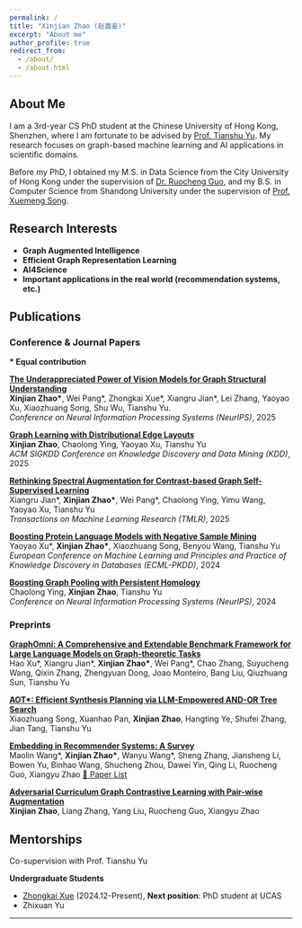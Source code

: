 ```yaml
---
permalink: /
title: "Xinjian Zhao (赵鑫鉴)"
excerpt: "About me"
author_profile: true
redirect_from: 
  - /about/
  - /about.html
---
```


## About Me

I am a 3rd-year CS PhD student at the Chinese University of Hong Kong, Shenzhen, where I am fortunate to be advised by [Prof. Tianshu Yu](https://mypage.cuhk.edu.cn/academics/yutianshu/). My research focuses on graph-based machine learning and AI applications in scientific domains. 

Before my PhD, I obtained my M.S. in Data Science from the City University of Hong Kong under the supervision of [Dr. Ruocheng Guo](https://rguo12.github.io/), and my B.S. in Computer Science from Shandong University under the supervision of [Prof. Xuemeng Song](https://xuemengsong.github.io/).

## Research Interests

- **Graph Augmented Intelligence**
- **Efficient Graph Representation Learning**
- **AI4Science**
- **Important applications in the real world (recommendation systems, etc.)**

  

## Publications



###  Conference & Journal Papers 

**\* Equal contribution**

**[The Underappreciated Power of Vision Models for Graph Structural Understanding]()**  
**Xinjian Zhao\***, Wei Pang\*, Zhongkai Xue\*, Xiangru Jian\*, Lei Zhang, Yaoyao Xu, Xiaozhuang Song, Shu Wu, Tianshu Yu.  
*Conference on Neural Information Processing Systems (NeurIPS)*, 2025

**[Graph Learning with Distributional Edge Layouts](https://arxiv.org/abs/2402.16402)**  
**Xinjian Zhao**, Chaolong Ying, Yaoyao Xu, Tianshu Yu  
*ACM SIGKDD Conference on Knowledge Discovery and Data Mining (KDD)*, 2025

**[Rethinking Spectral Augmentation for Contrast-based Graph Self-Supervised Learning](https://openreview.net/pdf?id=HjpD5kpfa3)**  
Xiangru Jian\*, **Xinjian Zhao\***, Wei Pang\*, Chaolong Ying, Yimu Wang, Yaoyao Xu, Tianshu Yu  
*Transactions on Machine Learning Research (TMLR)*, 2025

**[Boosting Protein Language Models with Negative Sample Mining](https://arxiv.org/pdf/2402.16346)**  
Yaoyao Xu\*, **Xinjian Zhao\***, Xiaozhuang Song, Benyou Wang, Tianshu Yu  
*European Conference on Machine Learning and Principles and Practice of Knowledge Discovery in Databases (ECML-PKDD)*, 2024

**[Boosting Graph Pooling with Persistent Homology](https://arxiv.org/pdf/2402.16346)**  
Chaolong Ying, **Xinjian Zhao**, Tianshu Yu  
*Conference on Neural Information Processing Systems (NeurIPS)*, 2024

### Preprints

**[GraphOmni: A Comprehensive and Extendable Benchmark Framework for Large Language Models on Graph-theoretic Tasks](https://arxiv.org/abs/2504.12764)**  
Hao Xu\*, Xiangru Jian\*, **Xinjian Zhao\***, Wei Pang\*, Chao Zhang, Suyucheng Wang, Qixin Zhang, Zhengyuan Dong, Joao Monteiro, Bang Liu, Qiuzhuang Sun, Tianshu Yu

**[AOT\*: Efficient Synthesis Planning via LLM-Empowered AND-OR Tree Search](https://arxiv.org/abs/2509.20988)**  
Xiaozhuang Song, Xuanhao Pan, **Xinjian Zhao**, Hangting Ye, Shufei Zhang, Jian Tang, Tianshu Yu


**[Embedding in Recommender Systems: A Survey](https://arxiv.org/pdf/2310.18608.pdf)**  
Maolin Wang\*, **Xinjian Zhao\***, Wanyu Wang\*, Sheng Zhang, Jiansheng Li, Bowen Yu, Binhao Wang, Shucheng Zhou, Dawei Yin, Qing Li, Ruocheng Guo, Xiangyu Zhao
[📝 Paper List](https://github.com/Applied-Machine-Learning-Lab/Embedding-in-Recommender-Systems)

**[Adversarial Curriculum Graph Contrastive Learning with Pair-wise Augmentation](https://arxiv.org/abs/2402.10468)**  
**Xinjian Zhao**, Liang Zhang, Yang Liu, Ruocheng Guo, Xiangyu Zhao

## Mentorships
Co-supervision with Prof. Tianshu Yu

**Undergraduate Students**
- [Zhongkai Xue](https://zhongkai-xue.com/) (2024.12-Present), **Next position**: PhD student at UCAS
- Zhixuan Yu
  
---






